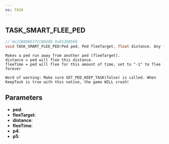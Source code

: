 ```yaml
---
ns: TASK
---
```

## TASK_SMART_FLEE_PED

```c
// 0x22B0D0E37CCB840D 0xE52EB560
void TASK_SMART_FLEE_PED(Ped ped, Ped fleeTarget, float distance, Any fleeTime, BOOL p4, BOOL p5);
```

```
Makes a ped run away from another ped (fleeTarget).  
distance = ped will flee this distance.  
fleeTime = ped will flee for this amount of time, set to "-1" to flee forever  

Word of warning: Make sure SET_PED_KEEP_TASK(false) is called. When KeepTask is true with this native, the game WILL crash! 
```

## Parameters
* **ped**: 
* **fleeTarget**: 
* **distance**: 
* **fleeTime**: 
* **p4**:
* **p5**: 

